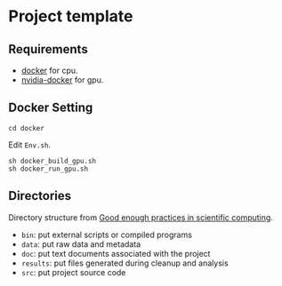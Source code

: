 # Project template

## Requirements
- [docker](https://docs.docker.com/engine/install/) for cpu.
- [nvidia-docker](https://docs.nvidia.com/datacenter/cloud-native/container-toolkit/install-guide.html) for gpu.

## Docker Setting

`cd docker`

Edit `Env.sh`.

```
sh docker_build_gpu.sh
sh docker_run_gpu.sh
```

## Directories

Directory structure from [Good enough practices in scientific computing](https://journals.plos.org/ploscompbiol/article?id=10.1371/journal.pcbi.1005510).

- `bin`: put external scripts or compiled programs
- `data`: put raw data and metadata
- `doc`: put text documents associated with the project
- `results`: put files generated during cleanup and analysis
- `src`: put project source code


